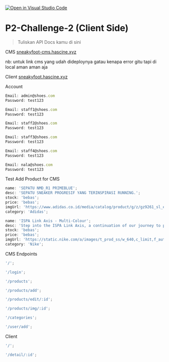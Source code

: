 [![Open in Visual Studio Code](https://classroom.github.com/assets/open-in-vscode-718a45dd9cf7e7f842a935f5ebbe5719a5e09af4491e668f4dbf3b35d5cca122.svg)](https://classroom.github.com/online_ide?assignment_repo_id=14983310&assignment_repo_type=AssignmentRepo)

# P2-Challenge-2 (Client Side)

> Tuliskan API Docs kamu di sini

CMS
[sneakyfoot-cms.hascine.xyz](https://sneakyfoot-cms.hascine.xyz/)

nb: untuk link cms yang udah dideploynya gatau kenapa error gitu tapi di local aman aman aja

Client
[sneakyfoot.hascine.xyz](https://sneakyfoot.hascine.xyz/)

Account

```js
Email: admin@shoes.com
Password: test123
```

```js
Email: staff1@shoes.com
Password: test123
```

```js
Email: staff2@shoes.com
Password: test123
```

```js
Email: staff3@shoes.com
Password: test123
```

```js
Email: staff4@shoes.com
Password: test123
```

```js
Email: nala@shoes.com
Password: test123
```

Test Add Product for CMS

```js
name: 'SEPATU NMD_R1 PRIMEBLUE';
desc: 'SEPATU SNEAKER PROGRESIF YANG TERINSPIRASI RUNNING.';
stock: 'bebas';
price: 'bebas';
imgUrl: 'https://www.adidas.co.id/media/catalog/product/g/z/gz9261_sl_ecom.jpg';
category: 'Adidas';
```

```js
name: 'ISPA Link Axis - Multi-Colour';
desc: 'Step into the ISPA Link Axis, a continuation of our journey to push the needle of footwear design.';
stock: 'bebas';
price: 'bebas';
imgUrl: 'https://static.nike.com/a/images/t_prod_ss/w_640,c_limit,f_auto/aed7e5a1-d01e-4c24-9bbb-21a9f35fff3e/ispa-link-axis-multi-colour-fz3507-001-release-date.jpg';
category: 'Nike';
```

CMS Endpoints

```js
'/';

'/login';

'/products';

'/products/add';

'/products/edit/:id';

'/products/img/:id';

'/categories';

'/user/add';
```

Client

```js
'/';

'/detail/:id';
```
